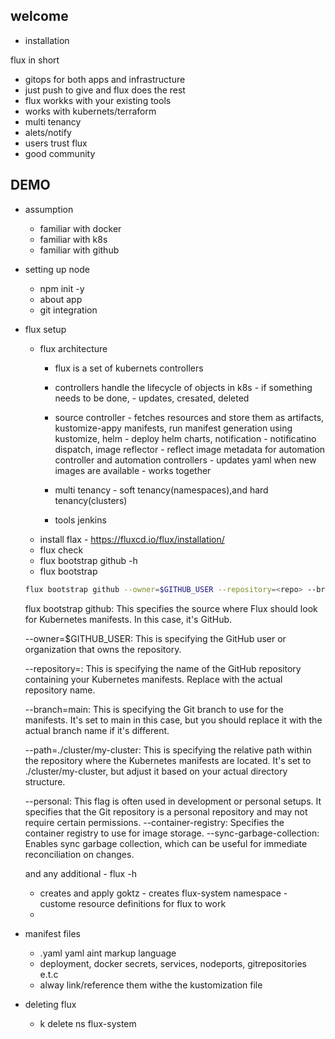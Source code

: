 ## welcome
* installation

flux in short
 - gitops for both apps and infrastructure
 - just push to give and flux does the rest
 - flux workks with your existing tools
 - works with kubernets/terraform
 - multi tenancy
 - alets/notify
 - users trust flux
 - good community
## DEMO
* assumption 
    - familiar with docker
    - familiar with k8s
    - familiar with github
* setting up node
    - npm init -y
    - about app
    - git integration
* flux setup
    - flux architecture
        - flux is a set of kubernets controllers
        - controllers handle the lifecycle of objects in k8s - if something needs to be done, - updates, cresated, deleted
        - source controller - fetches resources and store them as artifacts, kustomize-appy manifests, run manifest generation using kustomize, helm - deploy helm charts, notification - notificatino dispatch, image reflector - reflect image metadata for automation controller and automation controllers - updates yaml when new images are available - works together

        - multi tenancy - soft tenancy(namespaces),and hard tenancy(clusters)
        - tools jenkins
    - install flax - https://fluxcd.io/flux/installation/   
    - flux check
    - flux bootstrap github -h
    - flux bootstrap

    ```bash
    flux bootstrap github --owner=$GITHUB_USER --repository=<repo> --branch=main --path=./cluster/my-cluster --personal
    ```
    flux bootstrap github: This specifies the source where Flux should look for Kubernetes manifests. In this case, it's GitHub.

    --owner=$GITHUB_USER: This is specifying the GitHub user or organization that owns the repository.

    --repository=<repo>: This is specifying the name of the GitHub repository containing your Kubernetes manifests. Replace <repo> with the actual repository name.

    --branch=main: This is specifying the Git branch to use for the manifests. It's set to main in this case, but you should replace it with the actual branch name if it's different.

    --path=./cluster/my-cluster: This is specifying the relative path within the repository where the Kubernetes manifests are located. It's set to ./cluster/my-cluster, but adjust it based on your actual directory structure.

    --personal: This flag is often used in development or personal setups. It specifies that the Git repository is a personal repository and may not require certain permissions.
    --container-registry: Specifies the container registry to use for image storage.
    --sync-garbage-collection: Enables sync garbage collection, which can be useful for immediate reconciliation on changes.

    and any additional - flux -h
    - creates and apply goktz - creates flux-system namespace - custome resource definitions for flux to work
    - 
* manifest files
    - .yaml
    yaml aint markup language
    - deployment, docker secrets, services, nodeports, gitrepositories e.t.c
    - alway link/reference them withe the kustomization file
* deleting flux
    - k delete ns flux-system